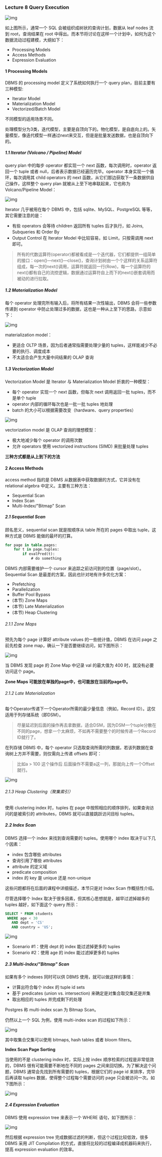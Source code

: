 ### Lecture 8 Query Execution

![img](C:/Users/xf/Desktop/CMU15445/pictures/assets%252F-LMjQD5UezC9P8miypMG%252F-L_SJmRDBsMOcTdYyKNm%252F-L_SKqDH3suePXuli3Z0%252FScreen%20Shot%202019-03-08%20at%208.46.34%20PM.jpg)

如上图所示，通常一个 SQL 会被组织成树状的查询计划，数据从 leaf nodes 流到 root，查询结果在 root 中得出。而本节将讨论在这样一个计划中，如何为这个数据流动过程建模，大纲如下：

- Processing Models
- Access Methods
- Expression Evaluation

#### 1 Processing Models

DBMS 的 processing model 定义了系统如何执行一个 query plan，目前主要有三种模型:

- Iterator Model
- Materialization Model
- Vectorized/Batch Model

不同模型的适用场景不同。

处理模型分为3类，迭代模型，主要是自顶向下的。物化模型，是自底向上的。矢量模型，像迭代模型一样通过next来交互，但是是批量发送数据，也是自顶向下的。

##### 1.1 Iterator (Volcano / Pipeline) Model

query plan 中的每步 operator 都实现一个 next 函数，每次调用时，operator 返回一个 tuple 或者 null，后者表示数据已经遍历完毕。operator 本身实现一个循环，每次调用其 child operators 的 next 函数，从它们那边获取下一条数据供自己操作，这样整个 query plan 就被从上至下地串联起来，它也称为 Volcano/Pipeline Model：

![img](C:/Users/xf/Desktop/CMU15445/pictures/assets%252F-LMjQD5UezC9P8miypMG%252F-L_SJmRDBsMOcTdYyKNm%252F-L_SPAXpoLiDtZYjPQzb%252FScreen%20Shot%202019-03-08%20at%209.05.30%20PM.jpg)

Iterator 几乎被用在每个 DBMS 中，包括 sqlite、MySQL、PostgreSQL 等等，其它需要注意的是：

- 有些 operators 会等待 children 返回所有 tuples 后才执行，如 Joins, Subqueries 和 Order By
- Output Control 在 Iterator Model 中比较容易，如 Limit，只按需调用 next 即可。

> 所有的代数运算符(operator)都被看成是一个迭代器，它们都提供一组简单的接口：open()—next()—close()，查询计划树由一个个这样的关系运算符组成，每一次的next()调用，运算符就返回一行(Row)，每一个运算符的next()都有自己的流控逻辑，数据通过运算符自上而下的next()嵌套调用而被动的进行拉取。

##### 1.2 Materialization Model

每个 operator 处理完所有输入后，将所有结果一次性输出，DBMS 会将一些参数传递到 operator 中防止处理过多的数据，这也是一种从上至下的思路，示意如下：

![img](C:/Users/xf/Desktop/CMU15445/pictures/assets%252F-LMjQD5UezC9P8miypMG%252F-L_SJmRDBsMOcTdYyKNm%252F-L_SQydRFxzDN-0YMd92%252FScreen%20Shot%202019-03-08%20at%209.13.22%20PM.jpg)

materialization model：

- 更适合 OLTP 场景，因为后者通常指需要处理少量的 tuples，这样能减少不必要的执行、调度成本
- 不太适合会产生大量中间结果的 OLAP 查询



##### 1.3 Vectorization Model

Vectorization Model 是 Iterator 与 Materialization Model 折衷的一种模型：

- 每个 operator 实现一个 next 函数，但每次 next 调用返回一批 tuples，而不是单个 tuple
- operator 内部的循环每次也是一批一批 tuples 地处理
- batch 的大小可以根据需要改变（hardware、query properties）

![img](C:/Users/xf/Desktop/CMU15445/pictures/assets%252F-LMjQD5UezC9P8miypMG%252F-L_SJmRDBsMOcTdYyKNm%252F-L_SSpL7OtEU8ncA5L95%252FScreen%20Shot%202019-03-08%20at%209.21.24%20PM.jpg)

vectorization model 是 OLAP 查询的理想模型：

- 极大地减少每个 operator 的调用次数
- 允许 operators 使用 vectorized instructions (SIMD) 来批量处理 tuples



**三种方式都是从上到下的方法**

#### 2 Access Methods

access method 指的是 DBMS 从数据表中获取数据的方式，它并没有在 relational algebra 中定义。主要有三种方法：

- Sequential Scan
- Index Scan
- Multi-Index/"Bitmap" Scan

##### 2.1 Sequential Scan

顾名思义，sequential scan 就是按顺序从 table 所在的 pages 中取出 tuple，这种方式是 DBMS 能做的最坏的打算。

```sql
for page in table.pages:
    for t in page.tuples:
        if evalPred(t):
            # do something
```

DBMS 内部需要维护一个 cursor 来追踪之前访问到的位置（page/slot）。Sequential Scan 是最差的方案，因此也针对地有许多优化方案：

+ Prefetching
+ Parallelization
+ Buffer Pool Bypass
+ (本节) Zone Maps
+ (本节) Late Materialization
+ (本节) Heap Clustering

###### 2.1.1 Zone Maps

预先为每个 page 计算好 attribute values 的一些统计值，DBMS 在访问 page 之前先检查 zone map，确认一下是否要继续访问，如下图所示：

![img](C:/Users/xf/Desktop/CMU15445/pictures/assets%252F-LMjQD5UezC9P8miypMG%252F-L_SJmRDBsMOcTdYyKNm%252F-L_SYzTzVdvka1QB0F-K%252FScreen%20Shot%202019-03-08%20at%209.48.23%20PM.jpg)

当 DBMS 发现 page 的 Zone Map 中记录 val 的最大值为 400 时，就没有必要访问这个 page。

**Zone Maps 可能放在单独的page中，也可能放在当前的page中。**

###### 2.1.2 Late Materialization

每个Operator传递下一个Operator所需的最少量信息（例如，Record ID）。这仅适用于列存储系统（即DSM）。

> 尽量延迟到后面的操作再去拿数据，适合DSM，因为DSM一个tuple分散在不同的page，想拿一个太麻烦，不如再不需要整个的时候传递一个Record ID就行了。

在列存储 DBMS 中，每个 operator 只选取查询所需的列数据，若该列数据在查询树上方并不需要，则仅需向上传递 offsets 即可：

> 比如a > 100 这个操作后 后面操作不需要a这一列，那就向上传一个Offset就行。

![img](C:/Users/xf/Desktop/CMU15445/pictures/webp.webp)



###### 2.1.3 Heap Clustering（聚集索引）

使用 clustering index 时，tuples 在 page 中按照相应的顺序排列，如果查询访问的是被索引的 attributes，DBMS 就可以直接跳跃访问目标 tuples。



##### 2.2 Index Scan

DBMS 选择一个 index 来找到查询需要的 tuples。使用哪个 index 取决于以下几个因素：

- index 包含哪些 attributes
- 查询引用了哪些 attributes
- attribute 的定义域
- predicate composition
- index 的 key 是 unique 还是 non-unique

这些问题都将在后面的课程中详细描述，本节只是对 Index Scan 作概括性介绍。

尽管选择哪个 Index 取决于很多因素，但其核心思想就是，越早过滤掉越多的 tuples 越好，如下面这个 query 所示：

```sql
SELECT * FROM students
 WHERE age < 30
   AND dept = 'CS'
   AND country = 'US';
```

![img](C:/Users/xf/Desktop/CMU15445/pictures/assets%252F-LMjQD5UezC9P8miypMG%252F-L_SJmRDBsMOcTdYyKNm%252F-L_ScefnfeWAkOd66WZf%252FScreen%20Shot%202019-03-08%20at%2010.08.28%20PM.jpg)

+ Scenario #1：使用 dept 的 index 能过滤掉更多的 tuples
+ Scenario #2：使用 age 的 index 能过滤掉更多的 tuples

##### 2.3 Multi-Index/"Bitmap" Scan

如果有多个 indexes 同时可以供 DBMS 使用，就可以做这样的事情：

- 计算出符合每个 index 的 tuple id sets
- 基于 predicates (union vs. intersection) 来确定是对集合取交集还是并集
- 取出相应的 tuples 并完成剩下的处理

Postgres 称 multi-index scan 为 Bitmap Scan。

仍然以上一个 SQL 为例，使用 multi-index scan 的过程如下所示：

![img](C:/Users/xf/Desktop/CMU15445/pictures/assets%252F-LMjQD5UezC9P8miypMG%252F-L_SJmRDBsMOcTdYyKNm%252F-L_SeJOQCHNWwzK9pYNo%252FScreen%20Shot%202019-03-08%20at%2010.16.01%20PM.jpg)

其中取集合交集可以使用 bitmaps, hash tables 或者 bloom filters。

**Index Scan Page Sorting**

当使用的不是 clustering index 时，实际上按 index 顺序检索的过程是非常低效的，DBMS 很有可能需要不断地在不同的 pages 之间来回切换。为了解决这个问题，DBMS 通常会先找到所有需要的 tuples，根据它们的 page id 来排序，完毕后再读取 tuples 数据，使得整个过程每个需要访问的 page 只会被访问一次。如下图所示：

![img](C:/Users/xf/Desktop/CMU15445/pictures/assets%252F-LMjQD5UezC9P8miypMG%252F-L_SJmRDBsMOcTdYyKNm%252F-L_ShA0GMpjwLpjmIrHN%252FScreen%20Shot%202019-03-08%20at%2010.28.29%20PM.jpg)

##### 2.4 Expression Evaluation

DBMS 使用 expression tree 来表示一个 WHERE 语句，如下图所示：

![img](C:/Users/xf/Desktop/CMU15445/pictures/assets%252F-LMjQD5UezC9P8miypMG%252F-L_SJmRDBsMOcTdYyKNm%252F-L_ShOP570xIvRR3bk4N%252FScreen%20Shot%202019-03-08%20at%2010.29.28%20PM.jpg)

然后根据 expression tree 完成数据过滤的判断，但这个过程比较低效，很多 DBMS 采用 JIT Compilation 的方式，直接将比较的过程编译成机器码来执行，提高 expression evaluation 的效率。